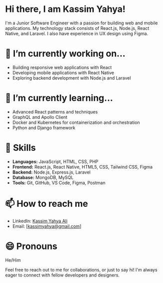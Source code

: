 # Hi there, I am Kassim Yahya! 
I'm a Junior Software Engineer with a passion for building web and mobile applications. My technology stack consists of React.js, Node.js, React Native, and Laravel. I also have experience in UX design using Figma.
# 🔭 I’m currently working on...

- Building responsive web applications with React
- Developing mobile applications with React Native
- Exploring backend development with Node.js and Laravel

# 🌱 I’m currently learning...

- Advanced React patterns and techniques
- GraphQL and Apollo Client
- Docker and Kubernetes for containerization and orchestration
- Python and Django framework

# 💼 Skills

- **Languages:** JavaScript, HTML, CSS, PHP
- **Frontend:** React.js, React Native, HTML5, CSS, Tailwind CSS, Figma
- **Backend:** Node.js, Express.js, Laravel
- **Database:** MongoDB, MySQL
- **Tools:** Git, GitHub, VS Code, Figma, Postman

# 📫 How to reach me

- LinkedIn: [Kassim Yahya Ali](www.linkedin.com/in/kassim-yahya-ali-b35274184)
- Email: [kassimyahya@gmail.com]

# 😄 Pronouns

He/Him

Feel free to reach out to me for collaborations, or just to say hi! I'm always eager to connect with fellow developers and designers.



